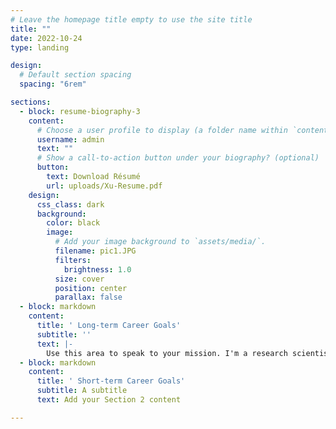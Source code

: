 ```yaml
---
# Leave the homepage title empty to use the site title
title: ""
date: 2022-10-24
type: landing

design:
  # Default section spacing
  spacing: "6rem"

sections:
  - block: resume-biography-3
    content:
      # Choose a user profile to display (a folder name within `content/authors/`)
      username: admin
      text: ""
      # Show a call-to-action button under your biography? (optional)
      button:
        text: Download Résumé
        url: uploads/Xu-Resume.pdf
    design:
      css_class: dark
      background:
        color: black
        image:
          # Add your image background to `assets/media/`.
          filename: pic1.JPG
          filters:
            brightness: 1.0
          size: cover
          position: center
          parallax: false
  - block: markdown
    content:
      title: ' Long-term Career Goals'
      subtitle: ''
      text: |-
        Use this area to speak to your mission. I'm a research scientist in the Moonshot team at DeepMind. I blog about 
  - block: markdown
    content:
      title: ' Short-term Career Goals'
      subtitle: A subtitle
      text: Add your Section 2 content

---
```

